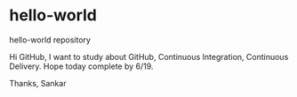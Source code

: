 # hello-world
hello-world repository

Hi GitHub,
I want to study about GitHub, Continuous Integration, Continuous Delivery. Hope today complete by 6/19.

Thanks, Sankar
